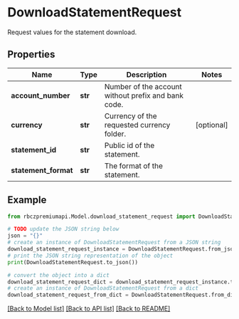 # DownloadStatementRequest

Request values for the statement download.

## Properties

Name | Type | Description | Notes
------------ | ------------- | ------------- | -------------
**account_number** | **str** | Number of the account without prefix and bank code. | 
**currency** | **str** | Currency of the requested currency folder. | [optional] 
**statement_id** | **str** | Public id of the statement. | 
**statement_format** | **str** | The format of the statement. | 

## Example

```python
from rbczpremiumapi.Model.download_statement_request import DownloadStatementRequest

# TODO update the JSON string below
json = "{}"
# create an instance of DownloadStatementRequest from a JSON string
download_statement_request_instance = DownloadStatementRequest.from_json(json)
# print the JSON string representation of the object
print(DownloadStatementRequest.to_json())

# convert the object into a dict
download_statement_request_dict = download_statement_request_instance.to_dict()
# create an instance of DownloadStatementRequest from a dict
download_statement_request_from_dict = DownloadStatementRequest.from_dict(download_statement_request_dict)
```
[[Back to Model list]](../README.md#documentation-for-models) [[Back to API list]](../README.md#documentation-for-api-endpoints) [[Back to README]](../README.md)


